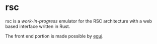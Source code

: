 # rsc
rsc is a *work-in-progress* emulator for the RSC architecture with a web based interface written in Rust.

The front end portion is made possible by [egui](https://github.com/emilk/egui).


